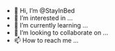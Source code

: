 - 👋 Hi, I’m @StayInBed
- 👀 I’m interested in ...
- 🌱 I’m currently learning ...
- 💞️ I’m looking to collaborate on ...
- 📫 How to reach me ...

<!---
StayInBed/StayInBed is a ✨ special ✨ repository because its `README.md` (this file) appears on your GitHub profile.
You can click the Preview link to take a look at your changes.
--->
